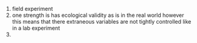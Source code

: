 

1. field experiment
2. one strength is has ecological validity as is in the real world however this means that there extraneous variables are not tightly controlled like in a lab experiment
3. 